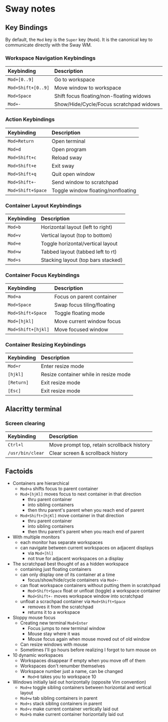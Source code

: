 # Sway notes

## Key Bindings

By default, the `Mod` key is the `Super` key (`Mod4`).
It is the canonical key to communicate directly with the Sway WM.

### Workspace Navigation Keybindings

| Keybinding         | Description                              |
|:------------------ |:---------------------------------------- |
| `Mod+[0..9]`       | Go to workspace                          |
| `Mod+Shift+[0..9]` | Move window to workspace                 |
| `Mod+Space`        | Shift focus floating/non-floating widows |
| `Mod+-`            | Show/Hide/Cycle/Focus scratchpad widows  |

### Action Keybindings

| Keybinding        | Description                        |
|:----------------- |:---------------------------------- |
| `Mod+Return`      | Open terminal                      |
| `Mod+d`           | Open program                       |
| `Mod+Shift+c`     | Reload sway                        |
| `Mod+Shift+e`     | Exit sway                          |
| `Mod+Shift+q`     | Quit open window                   |
| `Mod+Shift+-`     | Send window to scratchpad          |
| `Mod+Shift+Space` | Toggle window floating/nonfloating |

### Container Layout Keybindings

| Keybinding | Description                        |
|:---------- |:---------------------------------- |
| `Mod+b`    | Horizontal layout (left to right)  |
| `Mod+v`    | Vertical layout (top to bottom)    |
| `Mod+e`    | Toggle horizontal/vertical layout  |
| `Mod+w`    | Tabbed layout (tabbed left to rt)  |
| `Mod+s`    | Stacking layout (top bars stacked) |

### Container Focus Keybindings

| Keybinding         | Description                |
|:------------------ |:-------------------------- |
| `Mod+a`            | Focus on parent container  |
| `Mod+Space`        | Swap focus tiling/floating |
| `Mod+Shift+Space`  | Toggle floating mode       |
| `Mod+[hjkl]`       | Move current window focus  |
| `Mod+Shift+[hjkl]` | Move focused window        |

### Container Resizing Keybindings

| Keybinding | Description                           |
|:---------- |:------------------------------------- |
| `Mod+r`    | Enter resize mode                     |
| `[hjkl]`   | Resize container while in resize mode |
| `[Return]` | Exit resize mode                      |
| `[Esc]`    | Exit resize mode                      |

## Alacritty terminal

### Screen clearing

| Keybinding       | Description                                |
|:---------------- |:------------------------------------------ |
| `Ctrl+l`         | Move prompt top, retain scrollback history |
| `/usr/bin/clear` | Clear screen & scrollback history          |

## Factoids

* Containers are hierarchical
  * `Mod+a` shifts focus to parent container
  * `Mod+[hjKl]` moves focus to next container in that direction
    * thru parent container
    * into sibling containers
    * then thru parent's parent when you reach end of parent
  * `Mod+Shift+[hjKl]` move container in that direction
    * thru parent container
    * into sibling containers
    * then thru parent's parent when you reach end of parent
* With multiple monitors
  * each monitor has separate workspaces
  * can navigate between current workspaces on adjacent displays
    * via `Mod+[hl]`
    * not true for adjacent workspaces on a display
* The scratchpad best thought of as a hidden workspace
  * containing just floating containers
  * can only display one of its container at a time
    * focus/show/hide/cycle containers via `Mod+-`
  * can float workspace containers without putting them in scratchpad
    * `Mod+Shift+Space` float or unfloat (toggle) a workspace container
    * `Mod+Shift+-` moves workspace window into scratchpad
  * unfloat a scrachpad container via `Mod+Shift+Space`
    * removes it from the scratchpad
    * returns it to a workspace
* Sloppy mouse focus
  * Creating new terminal `Mod+Enter`
    * Focus jumps to new terminal window
    * Mouse stay where it was
    * Mouse focus again when mouse moved out of old window
  * Can resize windows with mouse
  * Sometimes I'll go hours before realizing I forgot to turn mouse on
* 10 dynamic workspaces
  * Workspaces disappear if empty when you move off of them
  * Workspaces don't renumber themselves
  * Workspace number just a name, can be changed
    * `Mod+0` takes you to workspace 10
* Windows initially laid out horizontally (opposite Vim convention)
  * `Mod+e` toggle sibling containers between horizontal and vertical layout
  * `Mod+w` tab sibling containers in parent
  * `Mod+s` stack sibling containers in parent
  * `Mod+v` make current container vertically laid out
  * `Mod+b` make current container horizontally laid out

